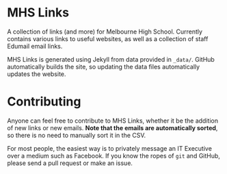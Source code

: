 MHS Links
========

A collection of links (and more) for Melbourne High School. Currently contains various links to useful websites, as well as a collection of staff Edumail email links.

MHS Links is generated using Jekyll from data provided in `_data/`. GitHub automatically builds the site, so updating the data files automatically updates the website.


Contributing
========

Anyone can feel free to contribute to MHS Links, whether it be the addition of new links or new emails. **Note that the emails are automatically sorted**, so there is no need to manually sort it in the CSV.

For most people, the easiest way is to privately message an IT Executive over a medium such as Facebook. If you know the ropes of `git` and GitHub, please send a pull request or make an issue.

